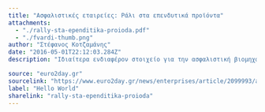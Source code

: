 ```yaml
---
title: "Ασφαλιστικές εταιρείες: Ράλι στα επενδυτικά προϊόντα"
attachments:
  - "./rally-sta-ependitika-proioda.pdf"
  - "./fvardi-thumb.png"
author: "Στέφανος Kοτζαμάνης"
date: "2016-05-01T22:12:03.284Z"
description: "Ιδιαίτερα ενδιαφέρον στοιχείο για την ασφαλιστική βιομηχανία είναι πως τα επενδυτικά προϊόντα του κλάδου ζωής ανεβάζουν τους ρυθμούς αύξησης της παραγωγής τους μήνα..."

source: "euro2day.gr"
sourcelink: "https://www.euro2day.gr/news/enterprises/article/2099993/asfalistikes-etaireies-rali-paragoghs-sta-ependyti.html"
label: "Hello World"
sharelink: "rally-sta-ependitika-proioda"
---
```

